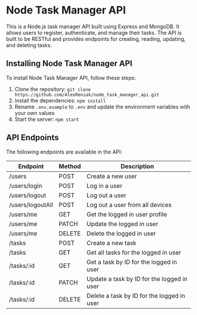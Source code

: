# Node Task Manager API

This is a Node.js task manager API built using Express and MongoDB. It allows users to register, authenticate, and manage their tasks. The API is built to be RESTful and provides endpoints for creating, reading, updating, and deleting tasks.

## Installing Node Task Manager API

To install Node Task Manager API, follow these steps:

1. Clone the repository: `git clone https://github.com/AlexReniak/node_task_manager_api.git`
2. Install the dependencies: `npm install`
3. Rename `.env.example` to `.env` and update the environment variables with your own values
4. Start the server: `npm start`

## API Endpoints

The following endpoints are available in the API:

| Endpoint         | Method | Description                    |
|------------------|--------|--------------------------------|
| /users           | POST   | Create a new user              |
| /users/login     | POST   | Log in a user                  |
| /users/logout    | POST   | Log out a user                 |
| /users/logoutAll | POST   | Log out a user from all devices|
| /users/me        | GET    | Get the logged in user profile |
| /users/me        | PATCH  | Update the logged in user      |
| /users/me        | DELETE | Delete the logged in user      |
| /tasks           | POST   | Create a new task              |
| /tasks           | GET    | Get all tasks for the logged in user |
| /tasks/:id       | GET    | Get a task by ID for the logged in user |
| /tasks/:id       | PATCH  | Update a task by ID for the logged in user |
| /tasks/:id       | DELETE | Delete a task by ID for the logged in user |
